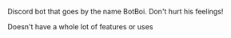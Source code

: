 Discord bot that goes by the name BotBoi. Don't hurt his feelings!

Doesn't have a whole lot of features or uses